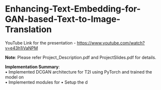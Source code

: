 # Enhancing-Text-Embedding-for-GAN-based-Text-to-Image-Translation

YouTube Link for the presentation - https://www.youtube.com/watch?v=e43h1iVaNPM

**Note**: Please refer Project_Description.pdf and ProjectSlides.pdf for details.  

**Implementation Summary**:  
• Implemented DCGAN architecture for T2I using PyTorch and trained the model on   
• Implemented modules for 
• Setup the d  

